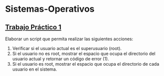 # Sistemas-Operativos

## [Trabajo Práctico 1](https://github.com/alu0101327679/Sistemas-Operativos/tree/main/P1)
Elaborar un script que permita realizar las siguientes acciones:
1. Verificar si el usuario actual es el superusuario (root).
2. Si el usuario no es root, mostrar el espacio que ocupa el directorio del usuario actual y retornar un código de error (1).
3. Si el usuario es root, mostrar el espacio que ocupa el directorio de cada usuario en el sistema.